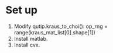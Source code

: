 # Set up

1. Modify qutip.kraus_to_choi(): op_rng = range(kraus_mat_list[0].shape[1])
2. Install matlab. 
3. Install cvx.